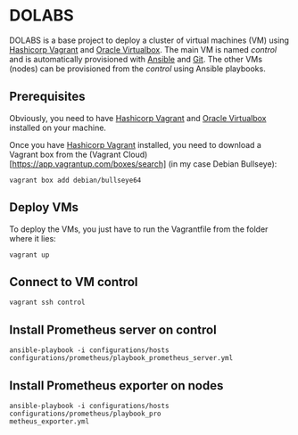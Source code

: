# DOLABS

DOLABS is a base project to deploy a cluster of virtual machines (VM) using [Hashicorp Vagrant](https://www.vagrantup.com/) and [Oracle Virtualbox](https://www.virtualbox.org/).
The main VM is named *control* and is automatically provisioned with [Ansible](https://www.ansible.com/) and [Git](https://git-scm.com/). The other VMs (nodes) can be provisioned from the *control* using Ansible playbooks.

## Prerequisites

Obviously, you need to have [Hashicorp Vagrant](https://www.vagrantup.com/) and [Oracle Virtualbox](https://www.virtualbox.org/) installed on your machine.

Once you have [Hashicorp Vagrant](https://www.vagrantup.com/) installed, you need to download a Vagrant box from the (Vagrant Cloud)[https://app.vagrantup.com/boxes/search] (in my case Debian Bullseye):

```shell
vagrant box add debian/bullseye64
```

## Deploy VMs

To deploy the VMs, you just have to run the Vagrantfile from the folder where it lies:

```shell
vagrant up
```

## Connect to VM control

```shell
vagrant ssh control
```

## Install Prometheus server on control
```shell
ansible-playbook -i configurations/hosts configurations/prometheus/playbook_prometheus_server.yml
```

## Install Prometheus exporter on nodes
```shell
ansible-playbook -i configurations/hosts configurations/prometheus/playbook_pro
metheus_exporter.yml
```


